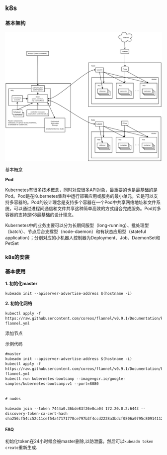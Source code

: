 ## k8s

### 基本架构

![架构图](./img/k8s_architecture.png)

基本概念

**Pod**

Kubernetes有很多技术概念，同时对应很多API对象，最重要的也是最基础的是Pod。Pod是在Kubernetes集群中运行部署应用或服务的最小单元，它是可以支持多容器的。Pod的设计理念是支持多个容器在一个Pod中共享网络地址和文件系统，可以通过进程间通信和文件共享这种简单高效的方式组合完成服务。Pod对多容器的支持是K8最基础的设计理念。


Kubernetes中的业务主要可以分为长期伺服型（long-running）、批处理型（batch）、节点后台支撑型（node-daemon）和有状态应用型（stateful application）；分别对应的小机器人控制器为Deployment、Job、DaemonSet和PetSet

### k8s的安装


### 基本使用


**1. 初始化master**

```
kubeadm init --apiserver-advertise-address $(hostname -i)
```

**2. 初始化网络**

```
kubectl apply -f https://raw.githubusercontent.com/coreos/flannel/v0.9.1/Documentation/kube-flannel.yml
```

添加节点

示例代码

```
#master
kubeadm init --apiserver-advertise-address $(hostname -i)
kubectl apply -f https://raw.githubusercontent.com/coreos/flannel/v0.9.1/Documentation/kube-flannel.yml
kubectl run kubernetes-bootcamp --image=gcr.io/google-samples/kubernetes-bootcamp:v1 --port=8080


# nodes

kubeadm join --token 7444a0.36bde83f26e0ca04 172.20.0.2:6443 --discovery-token-ca-cert-hash sha256:f54cc52c11cef54a47171778ce797b3f4ccd2228a3bdcf0806a0795c80914112
```




#### FAQ

初始化token在24小时候会被master删除,以防泄露。然后可以`kubeadm token create`重新生成.
